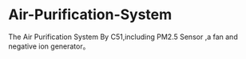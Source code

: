 # Air-Purification-System
The Air Purification System By C51,including PM2.5 Sensor ,a fan and negative ion generator。

